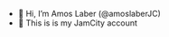 - 👋 Hi, I’m Amos Laber (@amoslaberJC)
- 👀 This is is my JamCity account 

<!---
amoslaberJC/amoslaberJC is a ✨ special ✨ repository because its `README.md` (this file) appears on your GitHub profile.
You can click the Preview link to take a look at your changes.
--->
